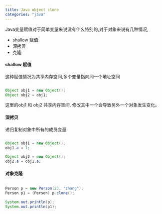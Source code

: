 ```yaml
---
title: Java object clone
categories: "java"
---
```


Java变量赋值对于简单变量来说没有什么特别的,对于对象来说有几种情况,

- shallow 赋值
- 深拷贝
- 克隆


#### shallow 赋值

这种赋值情况为共享内存空间,多个变量指向同一个地址空间

``` java

Object obj1 = new Object();
Object obj2 = obj1;
```
这里的obj1 和 obj2 共享内存空间, 修改其中一个会导致另外一个对象发生变化。

#### 深拷贝

递归复制对象中所有的成员变量


``` java

Object obj1 = new Object();
obj1.a = 1;

Object obj2 = new Object();
obj2.a = obj1.a;
```

#### 对象克隆

``` Java

Person p = new Person(23, "zhang");
Person p1 = (Person) p.clone();

System.out.println(p);
System.out.println(p1);
```
